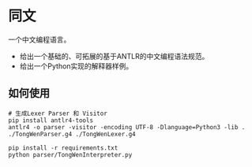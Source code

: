 # 同文

一个中文编程语言。

- 给出一个基础的、可拓展的基于ANTLR的中文编程语法规范。
- 给出一个Python实现的解释器样例。

## 如何使用

```shell
# 生成Lexer Parser 和 Visitor
pip install antlr4-tools
antlr4 -o parser -visitor -encoding UTF-8 -Dlanguage=Python3 -lib . ./TongWenParser.g4 ./TongWenLexer.g4
```

```commandline
pip install -r requirements.txt
python parser/TongWenInterpreter.py
```